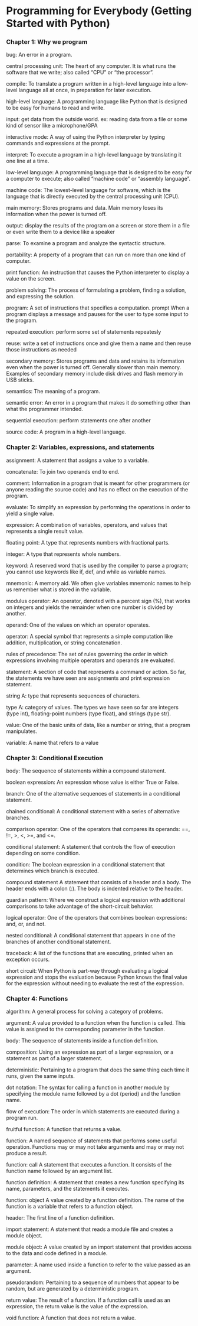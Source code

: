# Programming for Everybody (Getting Started with Python)

### Chapter 1: Why we program 

bug: An error in a program.

central processing unit: The heart of any computer. It is what runs the software
that we write; also called “CPU” or “the processor”.

compile: To translate a program written in a high-level language into a low-level language all at once, in preparation for later execution.

high-level language: A programming language like Python that is designed to be easy for humans to read and write.

input: get data from the outside world. ex: reading data from a file or some kind of sensor like a microphone/GPA

interactive mode: A way of using the Python interpreter by typing commands and expressions at the prompt.

interpret: To execute a program in a high-level language by translating it one line at a time.

low-level language: A programming language that is designed to be easy for a computer to execute; also called “machine code” or “assembly language”.

machine code: The lowest-level language for software, which is the language that is directly executed by the central processing unit (CPU).

main memory: Stores programs and data. Main memory loses its information when the power is turned off.

output: display the results of the program on a screen or store them in a file or even write them to a device like a speaker

parse: To examine a program and analyze the syntactic structure.

portability: A property of a program that can run on more than one kind of computer.

print function: An instruction that causes the Python interpreter to display a value on the screen.

problem solving: The process of formulating a problem, finding a solution, and expressing the solution.

program: A set of instructions that specifies a computation.
prompt When a program displays a message and pauses for the user to type some input to the program.

repeated execution: perform some set of statements repeatesly

reuse: write a set of instructions once and give them a name and then reuse those instructions as needed

secondary memory: Stores programs and data and retains its information even when the power is turned off. Generally slower than main memory. Examples of secondary memory include disk drives and flash memory in USB sticks.

semantics: The meaning of a program.

semantic error: An error in a program that makes it do something other than what the programmer intended.

sequential execution: perform statements one after another 

source code: A program in a high-level language.

### Chapter 2: Variables, expressions, and statements

assignment: A statement that assigns a value to a variable.

concatenate: To join two operands end to end.

comment: Information in a program that is meant for other programmers (or anyone reading the source code) and has no effect on the execution of the program.

evaluate: To simplify an expression by performing the operations in order to yield a single value.

expression: A combination of variables, operators, and values that represents a single result value.

floating point: A type that represents numbers with fractional parts.

integer: A type that represents whole numbers.

keyword: A reserved word that is used by the compiler to parse a program; you cannot use keywords like if, def, and while as variable names.

mnemonic: A memory aid. We often give variables mnemonic names to help us
remember what is stored in the variable.

modulus operator: An operator, denoted with a percent sign (%), that works on integers and yields the remainder when one number is divided by another.

operand: One of the values on which an operator operates.

operator: A special symbol that represents a simple computation like addition, multiplication, or string concatenation.

rules of precedence: The set of rules governing the order in which expressions involving multiple operators and operands are evaluated.

statement: A section of code that represents a command or action. So far, the statements we have seen are assignments and print expression statement.

string A: type that represents sequences of characters.

type A: category of values. The types we have seen so far are integers (type int), floating-point numbers (type float), and strings (type str).

value: One of the basic units of data, like a number or string, that a program manipulates.

variable: A name that refers to a value

### Chapter 3: Conditional Execution

body: The sequence of statements within a compound statement.

boolean expression: An expression whose value is either True or False.

branch: One of the alternative sequences of statements in a conditional statement.

chained conditional: A conditional statement with a series of alternative branches.

comparison operator: One of the operators that compares its operands: ==, !=, >, <, >=, and <=.

conditional statement: A statement that controls the flow of execution depending on some condition.

condition: The boolean expression in a conditional statement that determines which branch is executed.

compound statement A statement that consists of a header and a body. The header ends with a colon (:). The body is indented relative to the header.

guardian pattern: Where we construct a logical expression with additional comparisons to take advantage of the short-circuit behavior.

logical operator: One of the operators that combines boolean expressions: and, or, and not.

nested conditional: A conditional statement that appears in one of the branches of another conditional statement.

traceback: A list of the functions that are executing, printed when an exception occurs.

short circuit: When Python is part-way through evaluating a logical expression and stops the evaluation because Python knows the final value for the expression without needing to evaluate the rest of the expression.

### Chapter 4: Functions

algorithm: A general process for solving a category of problems.

argument: A value provided to a function when the function is called. This value
is assigned to the corresponding parameter in the function.

body: The sequence of statements inside a function definition.

composition: Using an expression as part of a larger expression, or a statement
as part of a larger statement.

deterministic: Pertaining to a program that does the same thing each time it
runs, given the same inputs.

dot notation: The syntax for calling a function in another module by specifying
the module name followed by a dot (period) and the function name.

flow of execution: The order in which statements are executed during a program
run.

fruitful function: A function that returns a value.

function: A named sequence of statements that performs some useful operation. Functions may or may not take arguments and may or may not produce a result.

function: call A statement that executes a function. It consists of the function
name followed by an argument list.

function definition: A statement that creates a new function specifying its name, parameters, and the statements it executes.

function: object A value created by a function definition. The name of the function is a variable that refers to a function object.

header: The first line of a function definition.

import statement: A statement that reads a module file and creates a module
object.

module object: A value created by an import statement that provides access to the data and code defined in a module.

parameter: A name used inside a function to refer to the value passed as an argument.

pseudorandom: Pertaining to a sequence of numbers that appear to be random, but are generated by a deterministic program.

return value: The result of a function. If a function call is used as an expression, the return value is the value of the expression.

void function: A function that does not return a value.